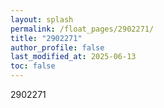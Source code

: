 ```yaml
---
layout: splash
permalink: /float_pages/2902271/
title: "2902271"
author_profile: false
last_modified_at: 2025-06-13
toc: false
---
```

 
2902271
